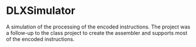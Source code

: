 # DLXSimulator
A simulation of the processing of the encoded instructions. The project was a follow-up to the class project to create the assembler and supports most of the encoded instructions.
